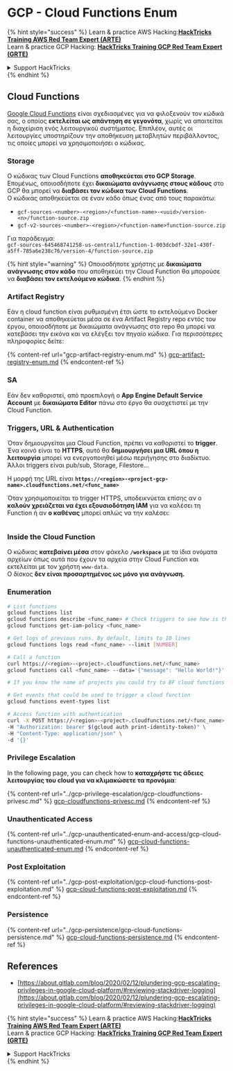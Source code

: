 # GCP - Cloud Functions Enum

{% hint style="success" %}
Learn & practice AWS Hacking:<img src="../../../.gitbook/assets/image (1).png" alt="" data-size="line">[**HackTricks Training AWS Red Team Expert (ARTE)**](https://training.hacktricks.xyz/courses/arte)<img src="../../../.gitbook/assets/image (1).png" alt="" data-size="line">\
Learn & practice GCP Hacking: <img src="../../../.gitbook/assets/image (2).png" alt="" data-size="line">[**HackTricks Training GCP Red Team Expert (GRTE)**<img src="../../../.gitbook/assets/image (2).png" alt="" data-size="line">](https://training.hacktricks.xyz/courses/grte)

<details>

<summary>Support HackTricks</summary>

* Check the [**subscription plans**](https://github.com/sponsors/carlospolop)!
* **Join the** 💬 [**Discord group**](https://discord.gg/hRep4RUj7f) or the [**telegram group**](https://t.me/peass) or **follow** us on **Twitter** 🐦 [**@hacktricks\_live**](https://twitter.com/hacktricks\_live)**.**
* **Share hacking tricks by submitting PRs to the** [**HackTricks**](https://github.com/carlospolop/hacktricks) and [**HackTricks Cloud**](https://github.com/carlospolop/hacktricks-cloud) github repos.

</details>
{% endhint %}

## Cloud Functions <a href="#reviewing-cloud-functions" id="reviewing-cloud-functions"></a>

[Google Cloud Functions](https://cloud.google.com/functions/) είναι σχεδιασμένες για να φιλοξενούν τον κώδικά σας, ο οποίος **εκτελείται ως απάντηση σε γεγονότα**, χωρίς να απαιτείται η διαχείριση ενός λειτουργικού συστήματος. Επιπλέον, αυτές οι λειτουργίες υποστηρίζουν την αποθήκευση μεταβλητών περιβάλλοντος, τις οποίες μπορεί να χρησιμοποιήσει ο κώδικας.

### Storage

Ο κώδικας των Cloud Functions **αποθηκεύεται στο GCP Storage**. Επομένως, οποιοσδήποτε έχει **δικαιώματα ανάγνωσης στους κάδους** στο GCP θα μπορεί να **διαβάσει τον κώδικα των Cloud Functions**.\
Ο κώδικας αποθηκεύεται σε έναν κάδο όπως ένας από τους παρακάτω:

* `gcf-sources-<number>-<region>/<function-name>-<uuid>/version-<n>/function-source.zip`
* `gcf-v2-sources-<number>-<region>/<function-name>function-source.zip`

Για παράδειγμα:\
`gcf-sources-645468741258-us-central1/function-1-003dcbdf-32e1-430f-a5ff-785a6e238c76/version-4/function-source.zip`

{% hint style="warning" %}
Οποιοσδήποτε χρήστης με **δικαιώματα ανάγνωσης στον κάδο** που αποθηκεύει την Cloud Function θα μπορούσε να **διαβάσει τον εκτελούμενο κώδικα**.
{% endhint %}

### Artifact Registry

Εάν η cloud function είναι ρυθμισμένη έτσι ώστε το εκτελούμενο Docker container να αποθηκεύεται μέσα σε ένα Artifact Registry repo εντός του έργου, οποιοσδήποτε με δικαιώματα ανάγνωσης στο repo θα μπορεί να κατεβάσει την εικόνα και να ελέγξει τον πηγαίο κώδικα. Για περισσότερες πληροφορίες δείτε:

{% content-ref url="gcp-artifact-registry-enum.md" %}
[gcp-artifact-registry-enum.md](gcp-artifact-registry-enum.md)
{% endcontent-ref %}

### SA

Εάν δεν καθοριστεί, από προεπιλογή ο **App Engine Default Service Account** με **δικαιώματα Editor** πάνω στο έργο θα συσχετιστεί με την Cloud Function.

### Triggers, URL & Authentication

Όταν δημιουργείται μια Cloud Function, πρέπει να καθοριστεί το **trigger**. Ένα κοινό είναι το **HTTPS**, αυτό θα **δημιουργήσει μια URL όπου η λειτουργία** μπορεί να ενεργοποιηθεί μέσω περιήγησης στο διαδίκτυο.\
Άλλοι triggers είναι pub/sub, Storage, Filestore...

Η μορφή της URL είναι **`https://<region>-<project-gcp-name>.cloudfunctions.net/<func_name>`**

Όταν χρησιμοποιείται το trigger HTTPS, υποδεικνύεται επίσης αν ο **καλούν χρειάζεται να έχει εξουσιοδότηση IAM** για να καλέσει τη Function ή αν **ο καθένας** μπορεί απλώς να την καλέσει:

<figure><img src="../../../.gitbook/assets/image (19).png" alt=""><figcaption></figcaption></figure>

### Inside the Cloud Function

Ο κώδικας **κατεβαίνει μέσα** στον φάκελο **`/workspace`** με τα ίδια ονόματα αρχείων όπως αυτά που έχουν τα αρχεία στην Cloud Function και εκτελείται με τον χρήστη `www-data`.\
Ο δίσκος **δεν είναι προσαρτημένος ως μόνο για ανάγνωση.**

### Enumeration
```bash
# List functions
gcloud functions list
gcloud functions describe <func_name> # Check triggers to see how is this function invoked
gcloud functions get-iam-policy <func_name>

# Get logs of previous runs. By default, limits to 10 lines
gcloud functions logs read <func_name> --limit [NUMBER]

# Call a function
curl https://<region>-<project>.cloudfunctions.net/<func_name>
gcloud functions call <func_name> --data='{"message": "Hello World!"}'

# If you know the name of projects you could try to BF cloud functions names

# Get events that could be used to trigger a cloud function
gcloud functions event-types list

# Access function with authentication
curl -X POST https://<region>-<project>.cloudfunctions.net/<func_name> \
-H "Authorization: bearer $(gcloud auth print-identity-token)" \
-H "Content-Type: application/json" \
-d '{}'
```
### Privilege Escalation

In the following page, you can check how to **καταχρήστε τις άδειες λειτουργίας του cloud για να κλιμακώσετε τα προνόμια**:

{% content-ref url="../gcp-privilege-escalation/gcp-cloudfunctions-privesc.md" %}
[gcp-cloudfunctions-privesc.md](../gcp-privilege-escalation/gcp-cloudfunctions-privesc.md)
{% endcontent-ref %}

### Unauthenticated Access

{% content-ref url="../gcp-unauthenticated-enum-and-access/gcp-cloud-functions-unauthenticated-enum.md" %}
[gcp-cloud-functions-unauthenticated-enum.md](../gcp-unauthenticated-enum-and-access/gcp-cloud-functions-unauthenticated-enum.md)
{% endcontent-ref %}

### Post Exploitation

{% content-ref url="../gcp-post-exploitation/gcp-cloud-functions-post-exploitation.md" %}
[gcp-cloud-functions-post-exploitation.md](../gcp-post-exploitation/gcp-cloud-functions-post-exploitation.md)
{% endcontent-ref %}

### Persistence

{% content-ref url="../gcp-persistence/gcp-cloud-functions-persistence.md" %}
[gcp-cloud-functions-persistence.md](../gcp-persistence/gcp-cloud-functions-persistence.md)
{% endcontent-ref %}

## References

* [https://about.gitlab.com/blog/2020/02/12/plundering-gcp-escalating-privileges-in-google-cloud-platform/#reviewing-stackdriver-logging](https://about.gitlab.com/blog/2020/02/12/plundering-gcp-escalating-privileges-in-google-cloud-platform/#reviewing-stackdriver-logging)

{% hint style="success" %}
Learn & practice AWS Hacking:<img src="../../../.gitbook/assets/image (1).png" alt="" data-size="line">[**HackTricks Training AWS Red Team Expert (ARTE)**](https://training.hacktricks.xyz/courses/arte)<img src="../../../.gitbook/assets/image (1).png" alt="" data-size="line">\
Learn & practice GCP Hacking: <img src="../../../.gitbook/assets/image (2).png" alt="" data-size="line">[**HackTricks Training GCP Red Team Expert (GRTE)**<img src="../../../.gitbook/assets/image (2).png" alt="" data-size="line">](https://training.hacktricks.xyz/courses/grte)

<details>

<summary>Support HackTricks</summary>

* Check the [**subscription plans**](https://github.com/sponsors/carlospolop)!
* **Join the** 💬 [**Discord group**](https://discord.gg/hRep4RUj7f) or the [**telegram group**](https://t.me/peass) or **follow** us on **Twitter** 🐦 [**@hacktricks\_live**](https://twitter.com/hacktricks\_live)**.**
* **Share hacking tricks by submitting PRs to the** [**HackTricks**](https://github.com/carlospolop/hacktricks) and [**HackTricks Cloud**](https://github.com/carlospolop/hacktricks-cloud) github repos.

</details>
{% endhint %}
